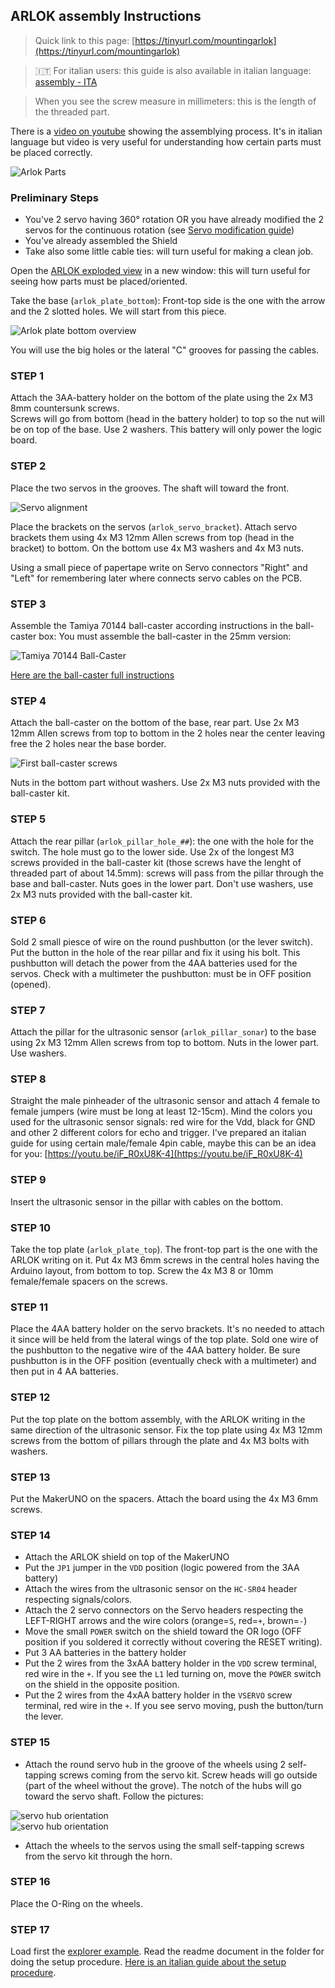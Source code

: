 ## ARLOK assembly Instructions

> Quick link to this page: [https://tinyurl.com/mountingarlok](https://tinyurl.com/mountingarlok)  

> 🇮🇹 For italian users: this guide is also available in italian language: [assembly - ITA](assembly_ita.md)  

> When you see the screw measure in millimeters: this is the length of the threaded part.

There is a [video on youtube](https://youtu.be/yHwYimkA6Dw) showing the assemblying process. It's in italian language but video is very useful for understanding how certain parts must be placed correctly.

![Arlok Parts](../media/arlok_parts.jpg)  

### Preliminary Steps

- You've 2 servo having 360° rotation OR you have already modified the 2 servos for the continuous rotation (see [Servo modification guide](servo_mod.md))
- You've already assembled the Shield
- Take also some little cable ties: will turn useful for making a clean job.  

Open the [ARLOK exploded view](./media/arlok_3d_exploded.stl) in a new window: this will turn useful for seeing how parts must be placed/oriented.  

Take the base (`arlok_plate_bottom`): Front-top side is the one with the arrow and the 2 slotted holes. We will start from this piece.

![Arlok plate bottom overview](../media/instructions/plate_bottom_overview.png)

You will use the big holes or the lateral "C" grooves for passing the cables.   

### STEP 1
Attach the 3AA-battery holder on the bottom of the plate using the 2x M3 8mm countersunk screws.  
Screws will go from bottom (head in the battery holder) to top so the nut will be on top of the base. Use 2 washers.
This battery will only power the logic board.

### STEP 2
Place the two servos in the grooves. The shaft will toward the front. 

![Servo alignment](../media/instructions/servo_alignment.png)

Place the brackets on the servos (`arlok_servo_bracket`). Attach servo brackets them using 4x M3 12mm Allen screws from top (head in the bracket) to bottom. On the bottom use 4x M3 washers and 4x M3 nuts.

Using a small piece of papertape write on Servo connectors "Right" and "Left" for remembering later where connects servo cables on the PCB. 

### STEP 3
Assemble the Tamiya 70144 ball-caster according instructions in the ball-caster box: You must assemble the ball-caster in the 25mm version:

![Tamiya 70144 Ball-Caster](../media/instructions/ball_caster_25mm.png)

[Here are the ball-caster full instructions](../media/instructions/ball_caster_instructions.png)

### STEP 4
Attach the ball-caster on the bottom of the base, rear part. Use 2x M3 12mm Allen screws from top to bottom in the 2 holes near the center leaving free the 2 holes near the base border. 

![First ball-caster screws](../media/instructions/ballcaster_first_screws.png)

Nuts in the bottom part without washers. Use 2x M3 nuts provided with the ball-caster kit.

### STEP 5
Attach the rear pillar (`arlok_pillar_hole_##`): the one with the hole for the switch. The hole must go to the lower side. Use 2x of the longest M3 screws provided in the ball-caster kit (those screws have the lenght of threaded part of about 14.5mm): screws will pass from the  pillar through the base and ball-caster.
Nuts goes in the lower part. Don't use washers, use 2x M3 nuts provided with the ball-caster kit.

### STEP 6
Sold 2 small piesce of wire on the round pushbutton (or the lever switch). Put the button in the hole of the rear pillar and fix it using his bolt. This pushbutton will detach the power from the 4AA batteries used for the servos. Check with a multimeter the pushbutton: must be in OFF position (opened).

### STEP 7
Attach the pillar for the ultrasonic sensor (`arlok_pillar_sonar`) to the base using 2x M3 12mm Allen screws from top to bottom. Nuts in the lower part. Use washers.

### STEP 8
Straight the male pinheader of the ultrasonic sensor and attach 4 female to female jumpers (wire must be long at least 12-15cm).
Mind the colors you used for the ultrasonic sensor signals: red wire for the Vdd, black for GND and other 2 different colors for echo and trigger. I've prepared an italian guide for using certain male/female 4pin cable, maybe this can be an idea for you: [https://youtu.be/iF_R0xU8K-4](https://youtu.be/iF_R0xU8K-4)

### STEP 9
Insert the ultrasonic sensor in the pillar with cables on the bottom.

### STEP 10
Take the top plate (`arlok_plate_top`). The front-top part is the one with the ARLOK writing on it. Put 4x M3 6mm screws in the central holes having the Arduino layout, from bottom to top. Screw the 4x M3 8 or 10mm female/female spacers on the screws.

### STEP 11
Place the 4AA battery holder on the servo brackets. It's no needed to attach it since will be held from the lateral wings of the top plate. Sold one wire of the pushbutton to the negative wire of the 4AA battery holder. Be sure pushbutton is in the OFF position (eventually check with a multimeter) and then put in 4 AA batteries.

### STEP 12
Put the top plate on the bottom assembly, with the ARLOK writing in the same direction of the ultrasonic sensor. Fix the top plate using 4x M3 12mm screws from the bottom of pillars through the plate and 4x M3 bolts with washers.

### STEP 13
Put the MakerUNO on the spacers. Attach the board using the 4x M3 6mm screws.

### STEP 14
- Attach the ARLOK shield on top of the MakerUNO
- Put the `JP1` jumper in the `VDD` position (logic powered from the 3AA battery)
- Attach the wires from the ultrasonic sensor on the `HC-SR04` header respecting signals/colors.
- Attach the 2 servo connectors on the Servo headers respecting the LEFT-RIGHT arrows and the wire colors (orange=`S`, red=`+`, brown=`-`)
- Move the small `POWER` switch on the shield toward the OR logo (OFF position if you soldered it correctly without covering the RESET writing).
- Put 3 AA batteries in the battery holder
- Put the 2 wires from the 3xAA battery holder in the `VDD` screw terminal, red wire in the `+`. If you see the `L1` led turning on, move the `POWER` switch on the shield in the opposite position.
- Put the 2 wires from the 4xAA battery holder in the `VSERVO` screw terminal, red wire in the `+`. If you see servo moving, push the button/turn the lever.

### STEP 15
- Attach the round servo hub in the groove of the wheels using 2 self-tapping screws coming from the servo kit. Screw heads will go outside (part of the wheel without the grove). The notch of the hubs will go toward the servo shaft. Follow the pictures:

![servo hub orientation](../media/instructions/arlok_servo_hub_orientation.png)  
![servo hub orientation](../media/instructions/arlok_servo_hub_orientation2.png)

- Attach the wheels to the servos using the small self-tapping screws from the servo kit through the horn.

### STEP 16
Place the O-Ring on the wheels.

### STEP 17
Load first the [explorer example](../arduino/explorer). Read the readme document in the folder for doing the setup procedure. [Here is an italian guide about the setup procedure](https://youtu.be/qzJxrcuSvpU).